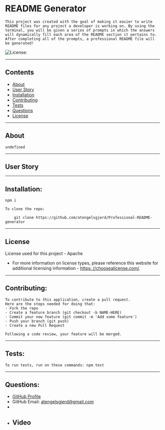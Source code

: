 
    
  # README Generator
  
    This project was created with the goal of making it easier to write README files for any project a developer is working on. By using the terminal, you will be given a series of prompts in which the answers will dynamically fill each area of the README section it pertains to. After completing all of the prompts, a professional README file will be generated!
  
  ![License:](https://img.shields.io/badge/License-Apache-yellow.svg)
    
  ---
  ## Contents

  * [About](#about)
  * [User Story](#userstory)
  * [Installation](#installation)
  * [Contributing](#contributing)
  * [Tests](#tests)
  * [Questions](#questions)
  * [License](#license)
  
  ---
  ## About
  
    undefined
  
  ---
  
  ## User Story
    
  
  ---
  
  ## Installation:
    npm i
  
    To clone the repo:
    
        git clone https://github.com/atengelsgjerd/Professional-README-generator
    
  ---
  
   ## License
  License used for this project - Apache
  * For more information on license types, please reference this website
  for additional licensing information - [https: //choosealicense.com/](https://choosealicense.com/).
  
  ---
  
  ## Contributing:
    
    To contribute to this application, create a pull request.
    Here are the steps needed for doing that:
    - Fork the repo
    - Create a feature branch (git checkout -b NAME-HERE)
    - Commit your new feature (git commit -m 'Add some feature')
    - Push your branch (git push)
    - Create a new Pull Request
  
    Following a code review, your feature will be merged.
  
  
  ---
  
  ## Tests:
    To run tests, run on these commands: npm test
  
  ---
  
  ## Questions:
  * [GitHub Profile](#github.com/atengelsgjerd)
  * GitHub Email: atengelsgjerd@gmail.com
  * 
  * ## Video
    
  
